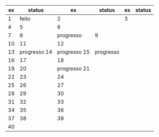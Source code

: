 | ex | status | ex | status | ex | status |
| ---|  ---   | ---|     ---| ---| --- |
|  1 |  feito | 2 | | 3 | 
|  4 | 5 | 6 | 
|  7 | 8 | progresso | 9 | 
| 10 | 11 | 12 | 
| 13 | progresso 14 | progresso 15 | progresso |
| 16 | 17 | 18 | 
| 19 | 20 | progresso 21 | 
| 22 | 23 | 24 | 
| 25 | 26 | 27 | 
| 28 | 29 | 30 | 
| 31 | 32 | 33 | 
| 34 | 35 | 36 | 
| 37 | 38 | 39 | 
| 40 |
